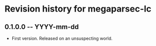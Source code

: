 # Revision history for megaparsec-lc

## 0.1.0.0 -- YYYY-mm-dd

* First version. Released on an unsuspecting world.

